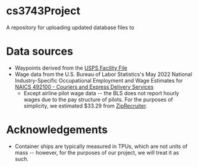 # cs3743Project
A repository for uploading updated database files to

# Data sources
- Waypoints derived from the [USPS Facility File](https://postalpro.usps.com/service-hubs-and-facilities/facilityfile)
- Wage data from the U.S. Bureau of Labor Statistics's May 2022 National Industry-Specific Occupational Employment and Wage Estimates for [NAICS 492100 - Couriers and Express Delivery Services](https://www.bls.gov/oes/current/naics4_492100.htm)
    - Except airline pilot wage data -- the BLS does not report hourly wages due to the pay structure of pilots. For the purposes of simplicity, we estimated $33.29 from [ZipRecruiter](https://www.ziprecruiter.com/Salaries/What-Is-the-Average-Commercial-Airline-Pilot-Salary-by-State).

# Acknowledgements
- Container ships are typically measured in TPUs, which are not units of mass -- however, for the purposes of our project, we will treat it as such.